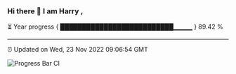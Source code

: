 ### Hi there 👋 I am Harry , 

⏳ Year progress { ██████████████████████████▁▁▁▁ } 89.42 %

---

⏰ Updated on Wed, 23 Nov 2022 09:06:54 GMT

![Progress Bar CI](https://github.com/duykhang68/duykhang68/workflows/Progress%20Bar%20CI/badge.svg)
